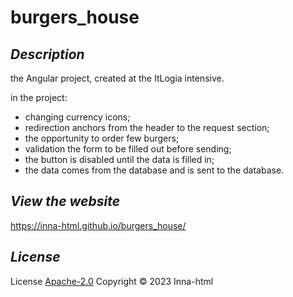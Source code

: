 # burgers_house

## *Description*

the Angular project, created at the ItLogia intensive. 

in the project:
- changing currency icons;
- redirection anchors from the header to the request section;
- the opportunity to order few burgers;
- validation the form to be filled out before sending;
- the button is disabled until the data is filled in;
- the data comes from the database and is sent to the database.

## *View the website*

https://inna-html.github.io/burgers_house/

## *License*

License [Apache-2.0](https://www.apache.org/licenses/LICENSE-2.0) Copyright © 2023 Inna-html

